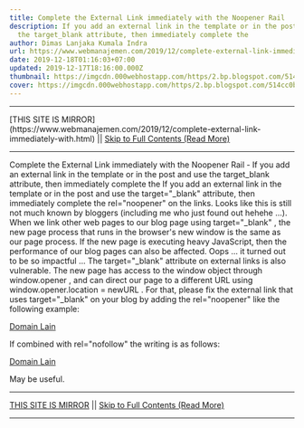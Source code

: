 ```yaml
---
title: Complete the External Link immediately with the Noopener Rail
description: If you add an external link in the template or in the post and use
  the target_blank attribute, then immediately complete the
author: Dimas Lanjaka Kumala Indra
url: https://www.webmanajemen.com/2019/12/complete-external-link-immediately-with.html
date: 2019-12-18T01:16:03+07:00
updated: 2019-12-17T18:16:00.000Z
thumbnail: https://imgcdn.000webhostapp.com/https/2.bp.blogspot.com/514cc0b2c6a504375873f242e193fc29.jpeg
cover: https://imgcdn.000webhostapp.com/https/2.bp.blogspot.com/514cc0b2c6a504375873f242e193fc29.jpeg
---
```


<hr/> [THIS SITE IS MIRROR](https://www.webmanajemen.com/2019/12/complete-external-link-immediately-with.html) || <a href="https://www.webmanajemen.com/2019/12/complete-external-link-immediately-with.html" rel="follow" class="button" id="read-more">Skip to Full Contents (Read More)</a> <hr/> Complete the External Link immediately with the Noopener Rail - If you add an external link in the template or in the post and use the target_blank attribute, then immediately complete the If you add an external link in the template or in the post and use the target="_blank" attribute, then immediately complete the rel="noopener" on the links. 
  Looks like this is still not much known by bloggers (including me who just found out hehehe ...). 
  When we link other web pages to our blog page using target="_blank" , the new page process that runs in the browser's new window is the same as our page process.  If the new page is executing heavy JavaScript, then the performance of our blog pages can also be affected.  Oops ... it turned out to be so impactful ... 
  The target="_blank" attribute on external links is also vulnerable.  The new page has access to the window object through window.opener , and can direct our page to a different URL using window.opener.location = newURL . 
  For that, please fix the external link that uses target="_blank" on your blog by adding the rel="noopener" like the following example: 

  <a href="http://www.domainLain.com/"  rel="noopener" target="_blank" title="Domain Lain">Domain Lain</a>

  If combined with rel="nofollow" the writing is as follows: 

  <a href="http://www.domainLain.com/" rel=" nofollow noopener" target="_blank" title="Domain Lain">Domain Lain</a>


  May be useful. <hr/> [THIS SITE IS MIRROR](https://www.webmanajemen.com/2019/12/complete-external-link-immediately-with.html) || <a href="https://www.webmanajemen.com/2019/12/complete-external-link-immediately-with.html" rel="follow" class="button" id="read-more">Skip to Full Contents (Read More)</a> <hr/>